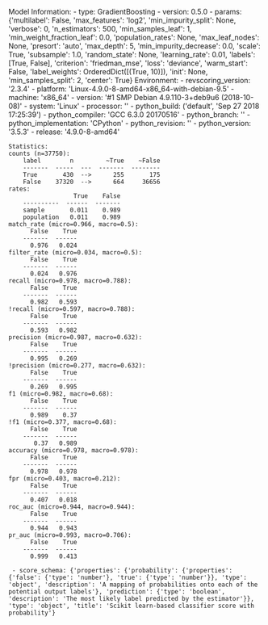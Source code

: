 Model Information:
	 - type: GradientBoosting
	 - version: 0.5.0
	 - params: {'multilabel': False, 'max_features': 'log2', 'min_impurity_split': None, 'verbose': 0, 'n_estimators': 500, 'min_samples_leaf': 1, 'min_weight_fraction_leaf': 0.0, 'population_rates': None, 'max_leaf_nodes': None, 'presort': 'auto', 'max_depth': 5, 'min_impurity_decrease': 0.0, 'scale': True, 'subsample': 1.0, 'random_state': None, 'learning_rate': 0.01, 'labels': [True, False], 'criterion': 'friedman_mse', 'loss': 'deviance', 'warm_start': False, 'label_weights': OrderedDict([(True, 10)]), 'init': None, 'min_samples_split': 2, 'center': True}
	Environment:
	 - revscoring_version: '2.3.4'
	 - platform: 'Linux-4.9.0-8-amd64-x86_64-with-debian-9.5'
	 - machine: 'x86_64'
	 - version: '#1 SMP Debian 4.9.110-3+deb9u6 (2018-10-08)'
	 - system: 'Linux'
	 - processor: ''
	 - python_build: ('default', 'Sep 27 2018 17:25:39')
	 - python_compiler: 'GCC 6.3.0 20170516'
	 - python_branch: ''
	 - python_implementation: 'CPython'
	 - python_revision: ''
	 - python_version: '3.5.3'
	 - release: '4.9.0-8-amd64'
	
	Statistics:
	counts (n=37750):
		label        n         ~True    ~False
		-------  -----  ---  -------  --------
		True       430  -->      255       175
		False    37320  -->      664     36656
	rates:
		              True    False
		----------  ------  -------
		sample       0.011    0.989
		population   0.011    0.989
	match_rate (micro=0.966, macro=0.5):
		  False    True
		-------  ------
		  0.976   0.024
	filter_rate (micro=0.034, macro=0.5):
		  False    True
		-------  ------
		  0.024   0.976
	recall (micro=0.978, macro=0.788):
		  False    True
		-------  ------
		  0.982   0.593
	!recall (micro=0.597, macro=0.788):
		  False    True
		-------  ------
		  0.593   0.982
	precision (micro=0.987, macro=0.632):
		  False    True
		-------  ------
		  0.995   0.269
	!precision (micro=0.277, macro=0.632):
		  False    True
		-------  ------
		  0.269   0.995
	f1 (micro=0.982, macro=0.68):
		  False    True
		-------  ------
		  0.989    0.37
	!f1 (micro=0.377, macro=0.68):
		  False    True
		-------  ------
		   0.37   0.989
	accuracy (micro=0.978, macro=0.978):
		  False    True
		-------  ------
		  0.978   0.978
	fpr (micro=0.403, macro=0.212):
		  False    True
		-------  ------
		  0.407   0.018
	roc_auc (micro=0.944, macro=0.944):
		  False    True
		-------  ------
		  0.944   0.943
	pr_auc (micro=0.993, macro=0.706):
		  False    True
		-------  ------
		  0.999   0.413
	
	 - score_schema: {'properties': {'probability': {'properties': {'false': {'type': 'number'}, 'true': {'type': 'number'}}, 'type': 'object', 'description': 'A mapping of probabilities onto each of the potential output labels'}, 'prediction': {'type': 'boolean', 'description': 'The most likely label predicted by the estimator'}}, 'type': 'object', 'title': 'Scikit learn-based classifier score with probability'}

